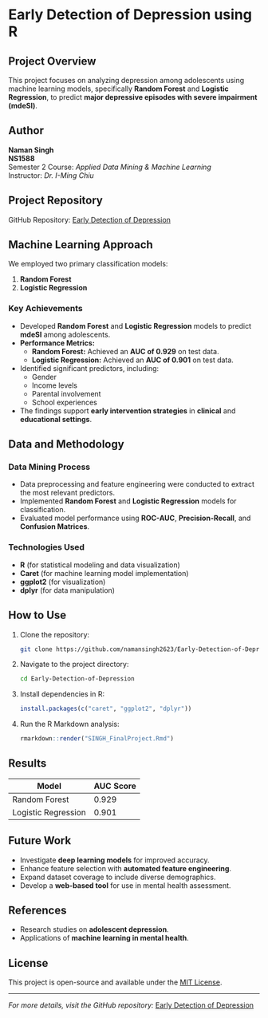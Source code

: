 # Early Detection of Depression using R

## Project Overview
This project focuses on analyzing depression among adolescents using machine learning models, specifically **Random Forest** and **Logistic Regression**, to predict **major depressive episodes with severe impairment (mdeSI)**.

## Author
**Naman Singh**  
**NS1588**  
Semester 2
Course: *Applied Data Mining & Machine Learning*  
Instructor: *Dr. I-Ming Chiu*

## Project Repository
GitHub Repository: [Early Detection of Depression](https://github.com/namansingh2623/Early-Detection-of-Depression)

## Machine Learning Approach
We employed two primary classification models:
1. **Random Forest**
2. **Logistic Regression**

### Key Achievements
- Developed **Random Forest** and **Logistic Regression** models to predict **mdeSI** among adolescents.
- **Performance Metrics:**
  - **Random Forest:** Achieved an **AUC of 0.929** on test data.
  - **Logistic Regression:** Achieved an **AUC of 0.901** on test data.
- Identified significant predictors, including:
  - Gender
  - Income levels
  - Parental involvement
  - School experiences
- The findings support **early intervention strategies** in **clinical** and **educational settings**.

## Data and Methodology
### Data Mining Process
- Data preprocessing and feature engineering were conducted to extract the most relevant predictors.
- Implemented **Random Forest** and **Logistic Regression** models for classification.
- Evaluated model performance using **ROC-AUC**, **Precision-Recall**, and **Confusion Matrices**.

### Technologies Used
- **R** (for statistical modeling and data visualization)
- **Caret** (for machine learning model implementation)
- **ggplot2** (for visualization)
- **dplyr** (for data manipulation)

## How to Use
1. Clone the repository:
   ```bash
   git clone https://github.com/namansingh2623/Early-Detection-of-Depression.git
   ```
2. Navigate to the project directory:
   ```bash
   cd Early-Detection-of-Depression
   ```
3. Install dependencies in R:
   ```r
   install.packages(c("caret", "ggplot2", "dplyr"))
   ```
4. Run the R Markdown analysis:
   ```r
   rmarkdown::render("SINGH_FinalProject.Rmd")
   ```

## Results
| Model              | AUC Score |
|-------------------|-----------|
| Random Forest     | 0.929     |
| Logistic Regression | 0.901     |

## Future Work
- Investigate **deep learning models** for improved accuracy.
- Enhance feature selection with **automated feature engineering**.
- Expand dataset coverage to include diverse demographics.
- Develop a **web-based tool** for use in mental health assessment.

## References
- Research studies on **adolescent depression**.
- Applications of **machine learning in mental health**.

## License
This project is open-source and available under the [MIT License](LICENSE).

---
*For more details, visit the GitHub repository:* [Early Detection of Depression](https://github.com/namansingh2623/Early-Detection-of-Depression)
